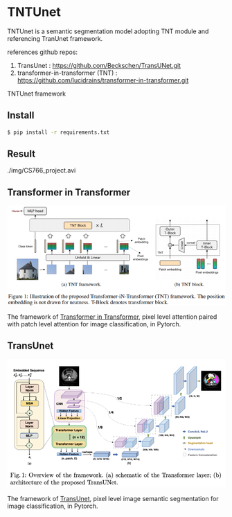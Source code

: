 # TNTUnet

TNTUnet is a semantic segmentation model adopting TNT module and referencing TranUnet framework.

references github repos:
1. TransUnet : https://github.com/Beckschen/TransUNet.git
2. transformer-in-transformer (TNT) : https://github.com/lucidrains/transformer-in-transformer.git

TNTUnet framework

## Install

```bash
$ pip install -r requirements.txt
```

## Result
./img/CS766_project.avi
<!-- <img src="./img/real.png" width="200px"></img>
<img src="./img/depth.png" width="200px"></img>
<img src="./img/mask.png" width="200px"></img>
<img src="./img/pred.png" width="200px"></img>
real || depth || mask || pred -->

## Transformer in Transformer

<img src="./img/tnt.png" width="600px"></img>

The framework of <a href="https://arxiv.org/abs/2103.00112">Transformer in Transformer</a>, pixel level attention paired with patch level attention for image classification, in Pytorch.

## TransUnet

<img src="./img/TransUnet.png" width="600px"></img>

The framework of <a href="https://arxiv.org/abs/1505.04597">TransUnet</a>, pixel level image semantic segmentation for image classification, in Pytorch.

<!-- ## Citations

```bibtex
@misc{han2021transformer,
    title   = {Transformer in Transformer}, 
    author  = {Kai Han and An Xiao and Enhua Wu and Jianyuan Guo and Chunjing Xu and Yunhe Wang},
    year    = {2021},
    eprint  = {2103.00112},
    archivePrefix = {arXiv},
    primaryClass = {cs.CV}
}
``` -->
